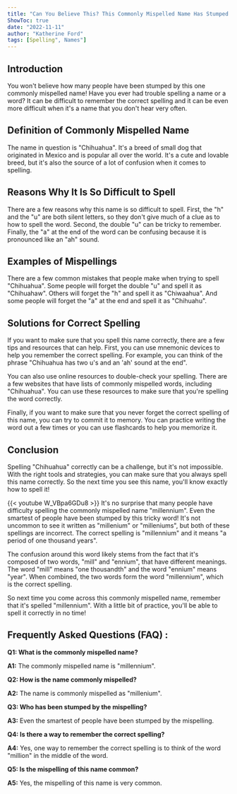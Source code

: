 ```yaml
---
title: "Can You Believe This? This Commonly Mispelled Name Has Stumped Even the Smartest of People!"
ShowToc: true 
date: "2022-11-11"
author: "Katherine Ford" 
tags: [Spelling", Names"]
---
```

## Introduction

You won't believe how many people have been stumped by this one commonly mispelled name! Have you ever had trouble spelling a name or a word? It can be difficult to remember the correct spelling and it can be even more difficult when it's a name that you don't hear very often. 

## Definition of Commonly Mispelled Name

The name in question is "Chihuahua". It's a breed of small dog that originated in Mexico and is popular all over the world. It's a cute and lovable breed, but it's also the source of a lot of confusion when it comes to spelling. 

## Reasons Why It Is So Difficult to Spell

There are a few reasons why this name is so difficult to spell. First, the "h" and the "u" are both silent letters, so they don't give much of a clue as to how to spell the word. Second, the double "u" can be tricky to remember. Finally, the "a" at the end of the word can be confusing because it is pronounced like an "ah" sound. 

## Examples of Mispellings

There are a few common mistakes that people make when trying to spell "Chihuahua". Some people will forget the double "u" and spell it as "Chihuahaw". Others will forget the "h" and spell it as "Chiwaahua". And some people will forget the "a" at the end and spell it as "Chihuahu". 

## Solutions for Correct Spelling

If you want to make sure that you spell this name correctly, there are a few tips and resources that can help. First, you can use mnemonic devices to help you remember the correct spelling. For example, you can think of the phrase "Chihuahua has two u's and an 'ah' sound at the end". 

You can also use online resources to double-check your spelling. There are a few websites that have lists of commonly mispelled words, including "Chihuahua". You can use these resources to make sure that you're spelling the word correctly. 

Finally, if you want to make sure that you never forget the correct spelling of this name, you can try to commit it to memory. You can practice writing the word out a few times or you can use flashcards to help you memorize it. 

## Conclusion

Spelling "Chihuahua" correctly can be a challenge, but it's not impossible. With the right tools and strategies, you can make sure that you always spell this name correctly. So the next time you see this name, you'll know exactly how to spell it!

{{< youtube W_VBpa6GDu8 >}} 
It's no surprise that many people have difficulty spelling the commonly mispelled name "millennium". Even the smartest of people have been stumped by this tricky word! It's not uncommon to see it written as "millenium" or "milleniums", but both of these spellings are incorrect. The correct spelling is "millennium" and it means "a period of one thousand years". 

The confusion around this word likely stems from the fact that it's composed of two words, "mill" and "ennium", that have different meanings. The word "mill" means "one thousandth" and the word "ennium" means "year". When combined, the two words form the word "millennium", which is the correct spelling. 

So next time you come across this commonly mispelled name, remember that it's spelled "millennium". With a little bit of practice, you'll be able to spell it correctly in no time!

## Frequently Asked Questions (FAQ) :
**Q1: What is the commonly mispelled name?**

**A1:** The commonly mispelled name is "millennium".

**Q2: How is the name commonly mispelled?**

**A2:** The name is commonly mispelled as "millenium".

**Q3: Who has been stumped by the mispelling?**

**A3:** Even the smartest of people have been stumped by the mispelling.

**Q4: Is there a way to remember the correct spelling?**

**A4:** Yes, one way to remember the correct spelling is to think of the word "million" in the middle of the word.

**Q5: Is the mispelling of this name common?**

**A5:** Yes, the mispelling of this name is very common.





